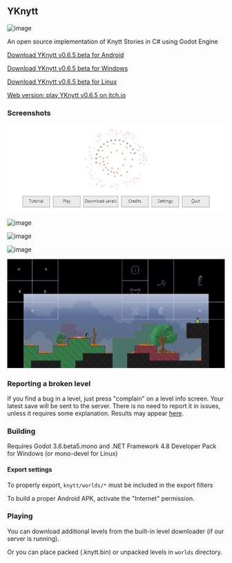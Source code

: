 ## YKnytt

![image](screenshots/cover.png)

An open source implementation of Knytt Stories in C# using Godot Engine

[Download YKnytt v0.6.5 beta for Android](https://github.com/youkaicountry/yknytt/releases/download/0.6.5/YKnytt_v0.6.5.apk)

[Download YKnytt v0.6.5 beta for Windows](https://github.com/youkaicountry/yknytt/releases/download/0.6.5/YKnytt_v0.6.5_win.zip)

[Download YKnytt v0.6.5 beta for Linux](https://github.com/youkaicountry/yknytt/releases/download/0.6.5/YKnytt_v0.6.5_linux.zip)

[Web version: play YKnytt v0.6.5 on itch.io](https://youkaicountry.itch.io/yknytt)

### Screenshots

![image](screenshots/screen6.png)

![image](screenshots/screen5.png)

![image](screenshots/screen3.png)

![image](screenshots/screen4.png)

![image](screenshots/screen7.png)

### Reporting a broken level

If you find a bug in a level, just press "complain" on a level info screen. Your latest save will be sent to the server. There is no need to report it in issues, unless it requires some explanation. Results may appear [here](https://github.com/youkaicountry/yknytt/issues/200).

### Building

Requires Godot 3.6.beta5.mono and .NET Framework 4.8 Developer Pack for Windows (or mono-devel for Linux)

#### Export settings

To properly export, `knytt/worlds/*` must be included in the export filters

To build a proper Android APK, activate the "Internet" permission.

### Playing

You can download additional levels from the built-in level downloader (if our server is running).

Or you can place packed (.knytt.bin) or unpacked levels in `worlds` directory.
